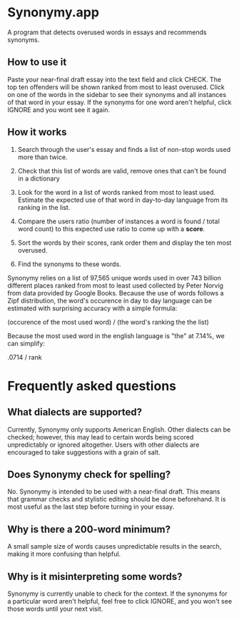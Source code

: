 # Synonymy.app
A program that detects overused words in essays and recommends synonyms.

## How to use it
Paste your near-final draft essay into the text field and click CHECK.
The top ten offenders will be shown ranked from most to least overused.
Click on one of the words in the sidebar to see their synonyms and all instances of that word in your essay.
If the synonyms for one word aren't helpful, click IGNORE and you wont see it again.

## How it works
1. Search through the user's essay and finds a list of non-stop words used more than twice.

2. Check that this list of words are valid, remove ones that can't be found in a dictionary

3. Look for the word in a list of words ranked from most to least used. Estimate the expected use of that word in day-to-day language from its ranking in the list.

4. Compare the users ratio (number of instances a word is found / total word count) to this expected use ratio to come up with a **score**.

5. Sort the words by their scores, rank order them and display the ten most overused.

6. Find the synonyms to these words.

Synonymy relies on a list of 97,565 unique words used in over 743 billion different places ranked from most to least used collected by Peter Norvig from data provided by Google Books.
Because the use of words follows a Zipf distribution, the word's occurence in day to day language can be estimated with surprising accuracy with a simple formula:

(occurence of the most used word) / (the word's ranking the the list)

Because the most used word in the english language is "the" at 7.14%, we can simplify:

.0714 / rank

# Frequently asked questions

## What dialects are supported?
Currently, Synonymy only supports American English. Other dialects can be checked; however, this may lead to certain words being scored unpredictably or ignored altogether. Users with other dialects are encouraged to take suggestions with a grain of salt.

## Does Synonymy check for spelling?
No. Synonymy is intended to be used with a near-final draft. This means that grammar checks and stylistic editing should be done beforehand. It is most useful as the last step before turning in your essay.

## Why is there a 200-word minimum?
A small sample size of words causes unpredictable results in the search, making it more confusing than helpful.

## Why is it misinterpreting some words?
Synonymy is currently unable to check for the context. If the synonyms for a particular word aren't helpful, feel free to click IGNORE, and you won't see those words until your next visit.
